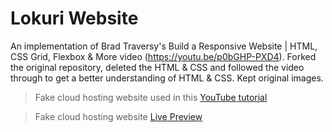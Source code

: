 # Lokuri Website

An implementation of Brad Traversy's Build a Responsive Website | HTML, CSS Grid, Flexbox & More video (https://youtu.be/p0bGHP-PXD4).
Forked the original repository, deleted the HTML & CSS and followed the video through to get a better understanding of HTML & CSS. Kept original images.

> Fake cloud hosting website used in this [YouTube tutorial](https://www.youtube.com/watch?v=p0bGHP-PXD4)

> Fake cloud hosting website [Live Preview](https://zen-carson-c10c9f.netlify.app)
